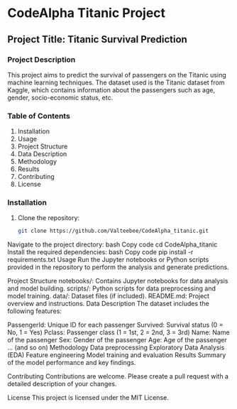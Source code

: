 # CodeAlpha Titanic Project

## Project Title: Titanic Survival Prediction

### Project Description
This project aims to predict the survival of passengers on the Titanic using machine learning techniques. The dataset used is the Titanic dataset from Kaggle, which contains information about the passengers such as age, gender, socio-economic status, etc.

### Table of Contents
1. Installation
2. Usage
3. Project Structure
4. Data Description
5. Methodology
6. Results
7. Contributing
8. License

### Installation
1. Clone the repository:
   ```bash
   git clone https://github.com/Valteebee/CodeAlpha_titanic.git
Navigate to the project directory:
bash
Copy code
cd CodeAlpha_titanic
Install the required dependencies:
bash
Copy code
pip install -r requirements.txt
Usage
Run the Jupyter notebooks or Python scripts provided in the repository to perform the analysis and generate predictions.

Project Structure
notebooks/: Contains Jupyter notebooks for data analysis and model building.
scripts/: Python scripts for data preprocessing and model training.
data/: Dataset files (if included).
README.md: Project overview and instructions.
Data Description
The dataset includes the following features:

PassengerId: Unique ID for each passenger
Survived: Survival status (0 = No, 1 = Yes)
Pclass: Passenger class (1 = 1st, 2 = 2nd, 3 = 3rd)
Name: Name of the passenger
Sex: Gender of the passenger
Age: Age of the passenger
... (and so on)
Methodology
Data preprocessing
Exploratory Data Analysis (EDA)
Feature engineering
Model training and evaluation
Results
Summary of the model performance and key findings.

Contributing
Contributions are welcome. Please create a pull request with a detailed description of your changes.

License
This project is licensed under the MIT License.
